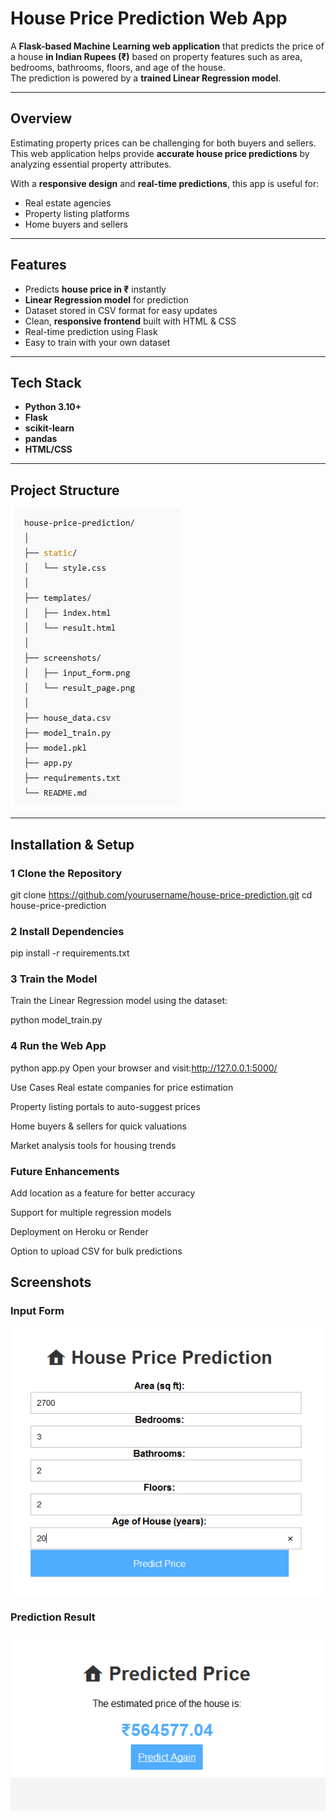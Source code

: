 #  House Price Prediction Web App

A **Flask-based Machine Learning web application** that predicts the price of a house **in Indian Rupees (₹)** based on property features such as area, bedrooms, bathrooms, floors, and age of the house.  
The prediction is powered by a **trained Linear Regression model**.

---

##  Overview
Estimating property prices can be challenging for both buyers and sellers.  
This web application helps provide **accurate house price predictions** by analyzing essential property attributes.  

With a **responsive design** and **real-time predictions**, this app is useful for:
- Real estate agencies
- Property listing platforms
- Home buyers and sellers

---

##  Features
-  Predicts **house price in ₹** instantly  
-  **Linear Regression model** for prediction  
-  Dataset stored in CSV format for easy updates  
-  Clean, **responsive frontend** built with HTML & CSS  
-  Real-time prediction using Flask  
-  Easy to train with your own dataset  

---

##  Tech Stack
- **Python 3.10+**
- **Flask**
- **scikit-learn**
- **pandas**
- **HTML/CSS**

---

##  Project Structure
![Structure](image.png)


---

##  Installation & Setup

### 1️ Clone the Repository

git clone https://github.com/yourusername/house-price-prediction.git
cd house-price-prediction

### 2️ Install Dependencies

pip install -r requirements.txt

### 3️ Train the Model
Train the Linear Regression model using the dataset:

python model_train.py

### 4️ Run the Web App
python app.py
Open your browser and visit:http://127.0.0.1:5000/

 Use Cases
 Real estate companies for price estimation

 Property listing portals to auto-suggest prices

 Home buyers & sellers for quick valuations

 Market analysis tools for housing trends

###  Future Enhancements
Add location as a feature for better accuracy

Support for multiple regression models

Deployment on Heroku or Render

Option to upload CSV for bulk predictions


##  Screenshots

###  Input Form
![Input Form](screenshot/input.png)

###  Prediction Result
![Prediction Result](screenshot/result.png)
